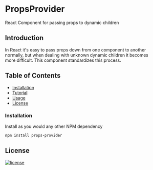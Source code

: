 # PropsProvider
React Component for passing props to dynamic children

## Introduction

In React it's easy to pass props down from one component to another normally, but when dealing with unknown dynamic children it becomes more difficult. This component standardizes this process.

## Table of Contents

* [Installation](#installation)
* [Tutorial](docs/configuration.md)
* [Usage](docs/usage.md)
* [License](#license)

### Installation

Install as you would any other NPM dependency

```bash
npm install props-provider
```

## License

[![license](https://img.shields.io/badge/license-MIT-red.svg?style=flat-square)](Resources/meta/LICENSE)
